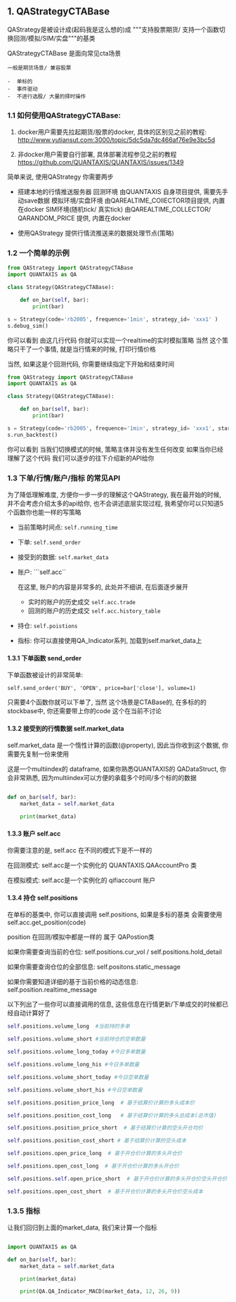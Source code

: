 ## 1. QAStrategyCTABase

QAStrategy是被设计成(起码我是这么想的)成 """支持股票期货/ 支持一个函数切换回测/模拟/SIM/实盘"""的基类

QAStrategyCTABase 是面向常见cta场景

    一般是期货场景/ 兼容股票

    -  单标的
    -  事件驱动
    -  不进行选股/ 大量的择时操作


### 1.1 如何使用QAStrategyCTABase:


1.  docker用户需要先拉起期货/股票的docker, 具体的区别见之前的教程:
	http://www.yutiansut.com:3000/topic/5dc5da7dc466af76e9e3bc5d
	
2. 非docker用户需要自行部署, 具体部署流程参见之前的教程
	https://github.com/QUANTAXIS/QUANTAXIS/issues/1349

简单来说, 使用QAStrategy 你需要两步

 -  搭建本地的行情推送服务器
 	  	回测环境  由QUANTAXIS 自身项目提供, 需要先手动save数据
 		模拟环境/实盘环境  由QAREALTIME_COllECTOR项目提供, 内置在docker
		SIM环境(随机tick/ 真实tick)  由QAREALTIME_COLLECTOR/ QARANDOM_PRICE 提供, 内置在docker

-  使用QAStrategy 提供行情流推送来的数据处理节点(策略)

### 1.2 一个简单的示例

```python
from QAStrategy import QAStrategyCTABase
import QUANTAXIS as QA

class Strategy(QAStrategyCTABase):

    def on_bar(self, bar):
		print(bar)

s = Strategy(code='rb2005', frequence='1min', strategy_id= 'xxx1' ) 
s.debug_sim()

```
你可以看到 由这几行代码 你就可以实现一个realtime的实时模拟策略  当然 这个策略只干了一个事情, 就是当行情来的时候, 打印行情价格

当然, 如果这是个回测代码, 你需要继续指定下开始和结束时间


```python
from QAStrategy import QAStrategyCTABase
import QUANTAXIS as QA

class Strategy(QAStrategyCTABase):

    def on_bar(self, bar):
		print(bar)

s = Strategy(code='rb2005', frequence='1min', strategy_id= 'xxx1', start='2019-10-01', end='2019-11-01') 
s.run_backtest()
```

你可以看到  当我们切换模式的时候, 策略主体并没有发生任何改变   如果当你已经理解了这个代码 我们可以逐步的往下介绍新的API给你



### 1.3 下单/行情/账户/指标 的常见API

为了降低理解难度, 方便你一步一步的理解这个QAStrategy, 我在最开始的时候, 并不会考虑介绍太多的api给你, 也不会讲述底层实现过程, 我希望你可以只知道5个函数你也能一样的写策略


- 当前策略时间点:  ```self.running_time```

- 下单:   ```self.send_order```

- 接受到的数据: ```self.market_data```

- 账户: ```self.acc``

    在这里, 账户的内容是非常多的, 此处并不细讲, 在后面逐步展开

    - 实时的账户的历史成交 ```self.acc.trade```
    - 回测的账户的历史成交 ```self.acc.history_table```

- 持仓:  ```self.poistions```

- 指标:  你可以直接使用QA_Indicator系列, 加载到self.market_data上



#### 1.3.1  下单函数 send_order

下单函数被设计的非常简单:

```self.send_order('BUY', 'OPEN', price=bar['close'], volume=1)```

只需要4个函数你就可以下单了, 当然 这个场景是CTABase的, 在多标的的stockbase中, 你还需要带上你的code 这个在当前不讨论



#### 1.3.2  接受到的行情数据  self.market_data

self.market_data 是一个惰性计算的函数(@property), 因此当你收到这个数据, 你需要先复制一份来使用

这是一个multiindex的 dataframe,  如果你熟悉QUANTAXIS的 QADataStruct, 你会非常熟悉, 因为multiindex可以方便的承载多个时间/多个标的的数据

```python

def on_bar(self, bar):
    market_data = self.market_data

    print(market_data)
```

#### 1.3.3 账户 self.acc

你需要注意的是, self.acc 在不同的模式下是不一样的

在回测模式:  self.acc是一个实例化的  QUANTAXIS.QAAccountPro 类

在模拟模式:  self.acc是一个实例化的  qifiaccount 账户



#### 1.3.4 持仓  self.positions

在单标的基类中, 你可以直接调用 self.positions,  如果是多标的基类  会需要使用 self.acc.get_position(code)

position 在回测/模拟中都是一样的  属于 QAPostion类


如果你需要查询当前的仓位:  self.positions.cur_vol  / self.positions.hold_detail

如果你需要查询仓位的全部信息:  self.positons.static_message

如果你需要知道详细的基于当前价格的动态信息:  self.position.realtime_message

以下列出了一些你可以直接调用的信息, 这些信息在行情更新/下单成交的时候都已经自动计算好了

```python
self.positions.volume_long  #当前持的多单

self.positions.volume_short #当前持仓的空单数量

self.positions.volume_long_today #今日多单数量

self.positions.volume_long_his #今日多单数量

self.positions.volume_short_today #今日空单数量

self.positions.volume_short_his #今日空单数量

self.positions.position_price_long  # 基于结算价计算的多头成本价

self.positions.position_cost_long   # 基于结算价计算的多头总成本(总市值)

self.positions.position_price_short  # 基于结算价计算的空头开仓均价

self.positions.position_cost_short # 基于结算价计算的空头成本

self.positions.open_price_long  # 基于开仓价计算的多头开仓价

self.positions.open_cost_long  # 基于开仓价计算的多头开仓价

self.positions.self.open_price_short  # 基于开仓价计算的多头开仓价空头开仓价

self.positions.open_cost_short  # 基于开仓价计算的多头开仓价空头成本

```


### 1.3.5 指标

让我们回归到上面的market_data, 我们来计算一个指标

```python

import QUANTAXIS as QA

def on_bar(self, bar):
    market_data = self.market_data

    print(market_data)

    print(QA.QA_Indicator_MACD(market_data, 12, 26, 9))
```